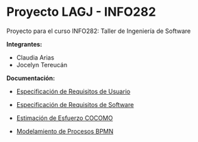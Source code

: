 # Proyecto LAGJ - INFO282 

Proyecto para el curso INFO282: Taller de Ingeniería de Software


**Integrantes:**

* Claudia Arias
* Jocelyn Tereucán 

**Documentación:**

*  [Especificación de Requisitos de Usuario](https://github.com/clfak/INFO248/blob/main/Documentaci%C3%B3n/Especificaci%C3%B3n%20de%20requisitos%20de%20usuario(ERU).pdf)

*  [Especificación de Requisitos de Software](https://github.com/clfak/INFO248/blob/main/Documentaci%C3%B3n/Especificaci%C3%B3n%20de%20requisitos%20Software(ERS).pdf)

* [Estimación de Esfuerzo COCOMO](https://github.com/clfak/LAGJ/blob/main/Documentaci%C3%B3n/Estimacion_de_Esfuerzo_LAGJ.pdf)

* [Modelamiento de Procesos BPMN](https://github.com/clfak/LAGJ/tree/main/Documentaci%C3%B3n/Procesos_BPMN)

